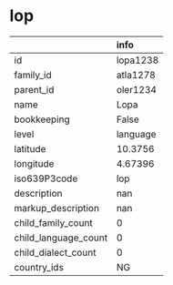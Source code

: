 # lop
|                      | info     |
|:---------------------|:---------|
| id                   | lopa1238 |
| family_id            | atla1278 |
| parent_id            | oler1234 |
| name                 | Lopa     |
| bookkeeping          | False    |
| level                | language |
| latitude             | 10.3756  |
| longitude            | 4.67396  |
| iso639P3code         | lop      |
| description          | nan      |
| markup_description   | nan      |
| child_family_count   | 0        |
| child_language_count | 0        |
| child_dialect_count  | 0        |
| country_ids          | NG       |